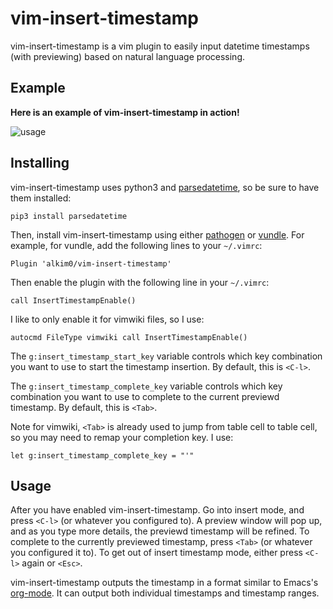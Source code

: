 # vim-insert-timestamp

vim-insert-timestamp is a vim plugin to easily input datetime timestamps (with
previewing) based on natural language processing.

## Example

**Here is an example of vim-insert-timestamp in action!**

![usage](https://i.imgur.com/ar2N9Xj.gif)

## Installing
vim-insert-timestamp uses python3 and
[parsedatetime](https://github.com/bear/parsedatetime), so be sure to have them
installed:

    pip3 install parsedatetime

Then, install vim-insert-timestamp using either
[pathogen](https://github.com/tpope/vim-pathogen) or
[vundle](https://github.com/VundleVim/Vundle.vim). For example, for vundle, add
the following lines to your ``~/.vimrc``:

    Plugin 'alkim0/vim-insert-timestamp'

Then enable the plugin with the following line in your ``~/.vimrc``:

    call InsertTimestampEnable()

I like to only enable it for vimwiki files, so I use:

    autocmd FileType vimwiki call InsertTimestampEnable()

The ``g:insert_timestamp_start_key`` variable controls which key combination
you want to use to start the timestamp insertion. By default, this is
``<C-l>``.

The ``g:insert_timestamp_complete_key`` variable controls which key combination
you want to use to complete to the current previewd timestamp. By default, this
is ``<Tab>``.

Note for vimwiki, ``<Tab>`` is already used to jump from table cell to table
cell, so you may need to remap your completion key. I use:
    
    let g:insert_timestamp_complete_key = "'"

## Usage
After you have enabled vim-insert-timestamp. Go into insert mode, and press
``<C-l>`` (or whatever you configured to). A preview window will pop up, and as
you type more details, the previewd timestamp will be refined. To complete to
the currently previewed timestamp, press ``<Tab>`` (or whatever you configured
it to). To get out of insert timestamp mode, either press ``<C-l>`` again or
``<Esc>``.

vim-insert-timestamp outputs the timestamp in a format similar to Emacs's
[org-mode](http://orgmode.org/). It can output both individual timestamps and
timestamp ranges.
